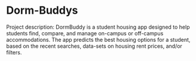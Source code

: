 # Dorm-Buddys
Project description: DormBuddy is a student housing app designed to help students find, compare, and manage on-campus or off-campus accommodations. The app predicts the best housing options for a student, based on the recent searches, data-sets on housing rent prices, and/or filters.
